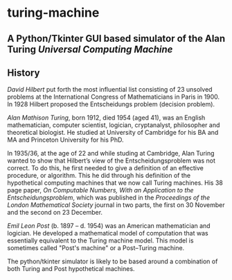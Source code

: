 # turing-machine

## A Python/Tkinter GUI based simulator of the Alan Turing *Universal Computing Machine*

## History

*David Hilbert* put forth the most influential list consisting of 23 unsolved problems at the International Congress of Mathematicians in Paris in 1900. In 1928 Hilbert proposed the Entscheidungs problem (decision problem). 

*Alan Mathison Turing*, born 1912, died 1954 (aged 41), was an English mathematician, computer scientist, logician, cryptanalyst, philosopher and theoretical biologist. He studied at University of Cambridge for his BA and MA and Princeton University for his PhD. 

In 1935/36, at the age of 22 and while studing at Cambridge, Alan Turing wanted to show that Hilbert’s view of the Entscheidungsproblem was not correct. To do this, he first needed to give a definition of an effective procedure, or algorithm. This he did through his definition of the hypothetical computing machines that we now call Turing machines. His 38 page paper, *On Computable Numbers, With an Application to the Entscheidungsproblem*, which was published in the *Proceedings of the London Mathematical Society* journal in two parts, the first on 30 November and the second on 23 December.

*Emil Leon Post* (b. 1897 – d. 1954) was an American mathematician and logician. He developed a mathematical model of computation that was essentially equivalent to the Turing machine model. This model is sometimes called "Post's machine" or a Post–Turing machine.

The python/tkinter simulator is likely to be based around a combination of both Turing and Post hypothetical machines.



